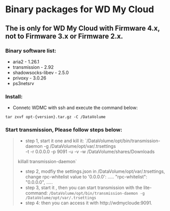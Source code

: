 # Binary packages for WD My Cloud
## The is only for WD My Cloud with Firmware 4.x, not to Firmware 3.x or Firmware 2.x.

### Binary software list:
- aria2 - 1.26.1
- transmission - 2.92
- shadowsocks-libev - 2.5.0
- privoxy - 3.0.26
- ps3netsrv

### Install:
- Connetc WDMC with ssh and execute the command below:

`tar zxvf opt-{version}.tar.gz -C /DataVolume`

### Start transmission, Please follow steps below: 
> - step 1, start it one and kill it:
> `/DataVolume/opt/bin/transmission-daemon -g /DataVolume/opt/var/.trsettings \
    -t -r 0.0.0.0 -p 9091 -u <username> -v <password> -w /DataVolume/shares/Downloads
>  
> killall transmission-daemon`
> - step 2, modfiy the settings.json in /DataVolume/opt/var/.trsettings, change rpc-whitelist value to '0.0.0.0':
> .....
> "rpc-whitelist": "0.0.0.0",
> .....
> - step 3, start it , then you can start transmission with the lite-command:
> `/DataVolume/opt/bin/transmission-daemon -g /DataVolume/opt/var/.trsettings`
> - step 4: 
> then you can access it with http://wdmycloude:9091.
